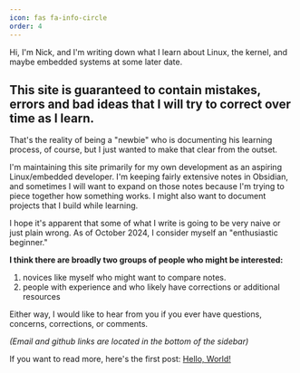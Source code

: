 ```yaml
---
icon: fas fa-info-circle
order: 4
---
```


Hi, I'm Nick, and I'm writing down what I learn about Linux, the kernel, and maybe embedded systems at some later date.

## This site is guaranteed to contain mistakes, errors and bad ideas that I will try to correct over time as I learn. 

That's the reality of being a "newbie" who is documenting his learning process, of course, but I just wanted to make that clear from the outset. 

I'm maintaining this site primarily for my own development as an aspiring Linux/embedded developer. I'm keeping fairly extensive notes in Obsidian, and sometimes I will want to expand on those notes because I'm trying to piece together how something works. I might also want to document projects that I build while learning.

I hope it's apparent that some of what I write is going to be very naive or just plain wrong. As of October 2024, I consider myself an "enthusiastic beginner."

**I think there are broadly two groups of people who might be interested:**

1. novices like myself who might want to compare notes. 
2. people with experience and who likely have corrections or additional resources

Either way, I would like to hear from you if you ever have questions, concerns, corrections, or comments.

*(Email and github links are located in the bottom of the sidebar)*

If you want to read more, here's the first post: [Hello, World!](https://nickskernelquest.com/posts/hello-world/)